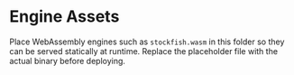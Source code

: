 # Engine Assets

Place WebAssembly engines such as `stockfish.wasm` in this folder so they can be served statically at runtime. Replace the placeholder file with the actual binary before deploying.
